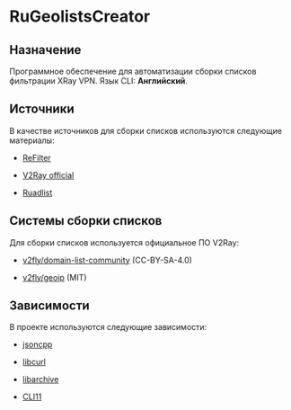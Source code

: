 # RuGeolistsCreator

## Назначение

Программное обеспечение для автоматизации сборки списков фильтрации XRay VPN. Язык CLI: **Английский**.

## Источники

В качестве источников для сборки списков используются следующие материалы:

* [ReFilter](https://github.com/1andrevich/Re-filter-lists)

* [V2Ray official](https://github.com/Loyalsoldier/v2ray-rules-dat)

* [Ruadlist](https://github.com/easylist/ruadlist)

## Системы сборки списков

Для сборки списков используется официальное ПО V2Ray:

* [v2fly/domain-list-community](https://github.com/v2fly/domain-list-community) (CC-BY-SA-4.0)

* [v2fly/geoip](https://github.com/v2fly/geoip) (MIT)

## Зависимости

В проекте используются следующие зависимости:

* [jsoncpp](https://github.com/open-source-parsers/jsoncpp)

* [libcurl](https://curl.se/libcurl/)

* [libarchive](https://libarchive.org/)

* [CLI11](https://github.com/CLIUtils/CLI11)
